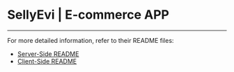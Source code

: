 # SellyEvi | E-commerce APP

---

For more detailed information, refer to their README files:
- [Server-Side README](./sellyEvi_SERVER/README.md)
- [Client-Side README](./sellyEvi_CLIENT/README.md)